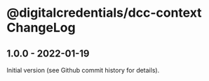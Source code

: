 # @digitalcredentials/dcc-context ChangeLog

## 1.0.0 - 2022-01-19

Initial version (see Github commit history for details).
